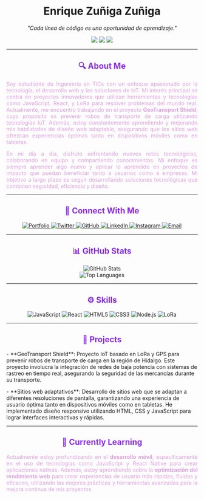 <h1 align="center">
  <b>Enrique Zuñiga Zuñiga</b>
</h1>

<p align="center">
  <i>"Cada línea de código es una oportunidad de aprendizaje."</i>
</p>

<div align="center">
  <img src="https://img.shields.io/badge/-TICs%20Engineer-blueviolet?style=for-the-badge" />
  <img src="https://img.shields.io/badge/-IoT%20Developer-lightpurple?style=for-the-badge" />
  <img src="https://img.shields.io/badge/-Frontend%20Developer-purple?style=for-the-badge" />
</div>

---

<h2 align="center" style="color:#8A2BE2;">🔍 About Me</h2>

<p align="justify" style="color:#DDA0DD;">
Soy estudiante de Ingeniería en TICs con un enfoque apasionado por la tecnología, el desarrollo web y las soluciones de IoT. Mi interés principal se centra en proyectos innovadores que utilizan herramientas y tecnologías como JavaScript, React, y LoRa para resolver problemas del mundo real. Actualmente, me encuentro trabajando en el proyecto <b>GeoTransport Shield</b>, cuyo propósito es prevenir robos de transporte de carga utilizando tecnologías IoT. Además, estoy constantemente aprendiendo y mejorando mis habilidades de diseño web adaptable, asegurando que los sitios web ofrezcan experiencias óptimas tanto en dispositivos móviles como en tabletas.
</p>

<p align="justify" style="color:#DDA0DD;">
En mi día a día, disfruto enfrentando nuevos retos tecnológicos, colaborando en equipo y compartiendo conocimientos. Mi enfoque es siempre aprender algo nuevo y aplicar lo aprendido en proyectos de impacto que puedan beneficiar tanto a usuarios como a empresas. Mi objetivo a largo plazo es seguir desarrollando soluciones tecnológicas que combinen seguridad, eficiencia y diseño.
</p>

---

<h2 align="center" style="color:#8A2BE2;">🔗 Connect With Me</h2>

<div align="center">
  <a href="https://zenriquezs.github.io/portfolioenriquezs.github.io/" target="_blank">
    <img src="https://img.shields.io/badge/Portfolio-%23DA70D6?style=for-the-badge&logo=google-chrome&logoColor=white" alt="Portfolio">
  </a>
  <a href="https://x.com/ZuigaZuigaEnri1" target="_blank">
    <img src="https://img.shields.io/badge/Twitter-%233D1451?style=for-the-badge&logo=twitter&logoColor=white" alt="Twitter">
  </a>
  <a href="https://github.com/zenriquezs" target="_blank">
    <img src="https://img.shields.io/badge/GitHub-%238A2BE2?style=for-the-badge&logo=github&logoColor=white" alt="GitHub">
  </a>
  <a href="https://www.linkedin.com/in/enrique-zu%C3%B1iga-zu%C3%B1iga-6118b82b0/" target="_blank">
    <img src="https://img.shields.io/badge/LinkedIn-%230967B9?style=for-the-badge&logo=linkedin&logoColor=white" alt="LinkedIn">
  </a>
  <a href="https://www.instagram.com/zsenrique.privvvv/?hl=es" target="_blank">
    <img src="https://img.shields.io/badge/Instagram-%23C71585?style=for-the-badge&logo=instagram&logoColor=white" alt="Instagram">
  </a>
  <a href="mailto:zenrizu@gmail.com" target="_blank">
    <img src="https://img.shields.io/badge/Email-%23FF69B4?style=for-the-badge&logo=gmail&logoColor=white" alt="Email">
  </a>
</div>

---

<h2 align="center" style="color:#8A2BE2;">📊 GitHub Stats</h2>

<div align="center">
  <img src="https://github-readme-stats.vercel.app/api?username=zenriquezs&show_icons=true&theme=material-palenight" alt="GitHub Stats" />
  <br>
  <img src="https://github-readme-stats.vercel.app/api/top-langs/?username=zenriquezs&layout=compact&theme=material-palenight" alt="Top Languages" />
</div>

---

<h2 align="center" style="color:#8A2BE2;">⚙️ Skills</h2>

<div align="center">
  <img src="https://img.shields.io/badge/JavaScript-%23F0DB4F?style=for-the-badge&logo=javascript&logoColor=black" alt="JavaScript">
  <img src="https://img.shields.io/badge/React-%2361DAFB?style=for-the-badge&logo=react&logoColor=black" alt="React">
  <img src="https://img.shields.io/badge/HTML5-%23E34F26?style=for-the-badge&logo=html5&logoColor=white" alt="HTML5">
  <img src="https://img.shields.io/badge/CSS3-%231572B6?style=for-the-badge&logo=css3&logoColor=white" alt="CSS3">
  <img src="https://img.shields.io/badge/Node.js-%23339933?style=for-the-badge&logo=node.js&logoColor=white" alt="Node.js">
  <img src="https://img.shields.io/badge/LoRa-%23FF6600?style=for-the-badge&logo=lora&logoColor=white" alt="LoRa">
</div>

---

<h2 align="center" style="color:#8A2BE2;">🚀 Projects</h2>

<p align="justify" style="color:#DDA0DD;"></p>
  - **GeoTransport Shield**: Proyecto IoT basado en LoRa y GPS para prevenir robos de transporte de carga en la región de Hidalgo. Este proyecto involucra la integración de redes de baja potencia con sistemas de rastreo en tiempo real, asegurando la seguridad de las mercancías durante su transporte.


<p align="justify" style="color:#DDA0DD;"></p>
  - **Sitios web adaptativos**: Desarrollo de sitios web que se adaptan a diferentes resoluciones de pantalla, garantizando una experiencia de usuario óptima tanto en dispositivos móviles como en tabletas. He implementado diseño responsivo utilizando HTML, CSS y JavaScript para lograr interfaces interactivas y rápidas.


---

<h2 align="center" style="color:#8A2BE2;">🌱 Currently Learning</h2>

<p align="justify" style="color:#DDA0DD;">
Actualmente estoy profundizando en el <b>desarrollo móvil</b>, específicamente en el uso de tecnologías como JavaScript y React Native para crear aplicaciones nativas. Además, estoy aprendiendo sobre la <b>optimización del rendimiento web</b> para crear experiencias de usuario más rápidas, fluidas y eficaces, utilizando las mejores prácticas y herramientas avanzadas para la mejora continua de mis proyectos.
</p>
